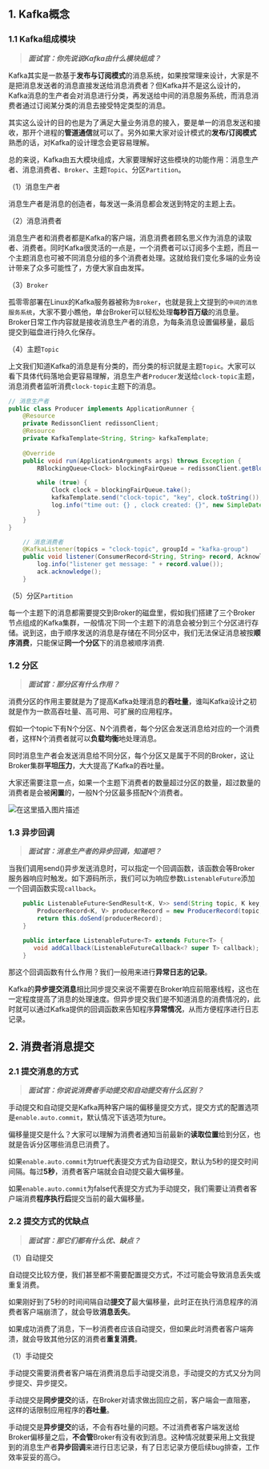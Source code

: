 ## 1. Kafka概念

### 1.1 Kafka组成模块

> ***面试官：你先说说Kafka由什么模块组成？***

Kafka其实是一款基于**发布与订阅模式**的消息系统，如果按常理来设计，大家是不是把消息发送者的消息直接发送给消息消费者？但Kafka并不是这么设计的，Kafka消息的生产者会对消息进行分类，再发送给中间的消息服务系统，而消息消费者通过订阅某分类的消息去接受特定类型的消息。

其实这么设计的目的也是为了满足大量业务消息的接入，要是单一的消息发送和接收，那开个进程的**管道通信**就可以了。另外如果大家对设计模式的**发布/订阅模式**熟悉的话，对Kafka的设计理念会更容易理解。

总的来说，Kafka由五大模块组成，大家要理解好这些模块的功能作用：消息生产者、消息消费者、`Broker`、主题`Topic`、分区`Partition`。

（1）消息生产者

消息生产者是消息的创造者，每发送一条消息都会发送到特定的主题上去。

（2）消息消费者

消息生产者和消费者都是Kafka的客户端，消息消费者顾名思义作为消息的读取者、消费者。同时Kafka很灵活的一点是，一个消费者可以订阅多个主题，而且一个主题消息也可被不同消息分组的多个消费者处理。这就给我们变化多端的业务设计带来了众多可能性了，方便大家自由发挥。

（3）`Broker`

孤零零部署在Linux的Kafka服务器被称为`Broker`，也就是我上文提到的`中间的消息服务系统`，大家不要小瞧他，单台Broker可以轻松处理**每秒百万级**的消息量。Broker日常工作内容就是接收消息生产者的消息，为每条消息设置偏移量，最后提交到磁盘进行持久化保存。

（4）主题`Topic`

上文我们知道Kafka的消息是有分类的，而分类的标识就是主题`Topic`。大家可以看下具体代码落地会更容易理解，消息生产者`Producer`发送给`clock-topic`主题，消息消费者监听消费`clock-topic`主题下的消息。

```java
// 消息生产者
public class Producer implements ApplicationRunner {
    @Resource
    private RedissonClient redissonClient;
    @Resource
    private KafkaTemplate<String, String> kafkaTemplate;
    
    @Override
    public void run(ApplicationArguments args) throws Exception {
        RBlockingQueue<Clock> blockingFairQueue = redissonClient.getBlockingQueue("delay_queue");

        while (true) {
            Clock clock = blockingFairQueue.take();
            kafkaTemplate.send("clock-topic", "key", clock.toString());
            log.info("time out: {} , clock created: {}", new SimpleDateFormat("yyyy-MM-dd HH:mm:ss").format(new Date()), clock.getTime());
        }
    }
}
```

```java
    // 消息消费者
    @KafkaListener(topics = "clock-topic", groupId = "kafka-group")
    public void listener(ConsumerRecord<String, String> record, Acknowledgment ack) {
        log.info("listener get message: " + record.value());
        ack.acknowledge();
    }

```

（5）分区`Partition`

每一个主题下的消息都需要提交到Broker的磁盘里，假如我们搭建了三个Broker节点组成的Kafka集群，一般情况下同一个主题下的消息会被分到三个分区进行存储。说到这，由于顺序发送的消息是存储在不同分区中，我们无法保证消息被按**顺序消费**，只能保证**同一个分区**下的消息被顺序消费.

### 1.2 分区

> ***面试官：那分区有什么作用？***

消费分区的作用主要就是为了提高Kafka处理消息的**吞吐量**，谁叫Kafka设计之初就是作为一款高吞吐量、高可用、可扩展的应用程序。

假如一个topic下有N个分区、N个消费者，每个分区会发送消息给对应的一个消费者，这样N个消费者就可以**负载均衡**地处理消息。

同时消息生产者会发送消息给不同分区，每个分区又是属于不同的Broker，这让Broker集群**平坦压力**，大大提高了Kafka的吞吐量。

大家还需要注意一点，如果一个主题下消费者的数量超过分区的数量，超过数量的消费者是会被**闲置**的，一般N个分区最多搭配N个消费者。

![在这里插入图片描述](https://i-blog.csdnimg.cn/direct/d5253c915efc4a50aa13696321c77edc.png#pic_center)

### 1.3 异步回调

> ***面试官：消息生产者的异步回调，知道吧？***

当我们调用send()异步发送消息时，可以指定一个回调函数，该函数会等Broker服务器响应时触发。如下源码所示，我们可以为响应参数`ListenableFuture`添加一个回调函数实现`callback`。

```java
    public ListenableFuture<SendResult<K, V>> send(String topic, K key, @Nullable V data) {
        ProducerRecord<K, V> producerRecord = new ProducerRecord(topic, key, data);
        return this.doSend(producerRecord);
    }

    public interface ListenableFuture<T> extends Future<T> {
       void addCallback(ListenableFutureCallback<? super T> callback);
    }
```

那这个回调函数有什么作用？我们一般用来进行**异常日志的记录**。

Kafka的**异步提交消息**相比同步提交来说不需要在Broker响应前阻塞线程，这也在一定程度提高了消息的处理速度。但异步提交我们是不知道消息的消费情况的，此时就可以通过Kafka提供的回调函数来告知程序**异常情况**，从而方便程序进行日志记录。

## 2. 消费者消息提交

### 2.1 提交消息的方式

> ***面试官：你说说消费者手动提交和自动提交有什么区别？***

手动提交和自动提交是Kafka两种客户端的偏移量提交方式，提交方式的配置选项是`enable.auto.commit`，默认情况下该选项为ture。

偏移量提交是什么？大家可以理解为消费者通知当前最新的**读取位置**给到分区，也就是告诉分区哪些消息已消费了。

如果`enable.auto.commit`为true代表提交方式为自动提交，默认为5秒的提交时间间隔。每过**5秒**，消费者客户端就会自动提交最大偏移量。

如果`enable.auto.commit`为false代表提交方式为手动提交，我们需要让消费者客户端消费**程序执行后**提交当前的最大偏移量。

### 2.2 提交方式的优缺点

> ***面试官：那它们都有什么优、缺点？***

（1）自动提交

自动提交比较方便，我们甚至都不需要配置提交方式，不过可能会导致消息丢失或重复消费。

如果刚好到了5秒的时间间隔自动**提交了**最大偏移量，此时正在执行消息程序的消费者客户端崩溃了，就会导致**消息丢失**。

如果成功消费了消息，下一秒消费者应该自动提交，但如果此时消费者客户端奔溃，就会导致其他分区的消费者**重复消费**。

（1）手动提交

手动提交需要消费者客户端在消费消息后手动提交消息，手动提交的方式又分为同步提交、异步提交。

手动提交是**同步提交**的话，在Broker对请求做出回应之前，客户端会一直阻塞，这样的话限制应用程序的**吞吐量**。

手动提交是**异步提交**的话，不会有吞吐量的问题。不过消费者客户端发送给Broker偏移量之后，**不会管**Broker有没有收到消息。这种情况就要采用上文我提到的消息生产者**异步回调**来进行日志记录，有了日志记录方便后续bug排查，工作效率妥妥的高😏。
